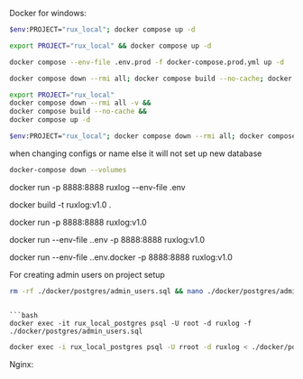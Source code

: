 Docker for windows:

```bash
$env:PROJECT="rux_local"; docker compose up -d
```

```bash
export PROJECT="rux_local" && docker compose up -d
```

```bash
docker compose --env-file .env.prod -f docker-compose.prod.yml up -d
```

```bash
docker compose down --rmi all; docker compose build --no-cache; docker compose up -d
```

```bash
export PROJECT="rux_local"
docker compose down --rmi all -v &&
docker compose build --no-cache &&
docker compose up -d
```

```bash
$env:PROJECT="rux_local"; docker compose down --rmi all; docker compose build --no-cache; docker compose up -d
```

when changing configs or name else it will not set up new database

```bash
docker-compose down --volumes
```

docker run -p 8888:8888 ruxlog --env-file .env

docker build -t ruxlog:v1.0 .

docker run -p 8888:8888 ruxlog:v1.0

docker run --env-file .\.env -p 8888:8888 ruxlog:v1.0

docker run --env-file .\.env.docker -p 8888:8888 ruxlog:v1.0

For creating admin users on project setup

```bash
rm -rf ./docker/postgres/admin_users.sql && nano ./docker/postgres/admin_users.sql
```

````

```bash
docker exec -it rux_local_postgres psql -U root -d ruxlog -f ./docker/postgres/admin_users.sql
````

```bash
docker exec -i rux_local_postgres psql -U rroot -d ruxlog < ./docker/postgres/admin_users.sql
```

Nginx:

```

```
